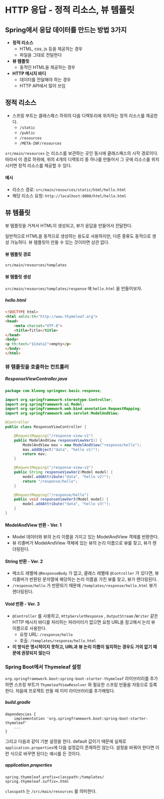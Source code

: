 # HTTP 응답 - 정적 리소스, 뷰 템플릿

## Spring에서 응답 데이터를 만드는 방법 3가지
- **정적 리소스**
	- HTML, css, js 등을 제공하는 경우
	- 파일을 그대로 전달한다
- **뷰 템플릿**
	- 동적인 HTML을 제공하는 경우
- **HTTP 메시지 바디**
	- 데이터를 전달해야 하는 경우
	- HTTP API에서 많이 쓰임


## 정적 리소스
- 스프링 부트는 클래스패스 하위의 다음 디렉토리에 위치하는 정적 리소스를 제공한다.
	- `/static`
	- `/public`
	- `/resources`
	- `/META-INF/resources`

`src/main/resources` 는 리소스를 보관하는 곳인 동시에 클래스패스의 시작 경로이다. 따라서 이 경로 하위에, 위의 4개의 디렉토리 중 하나를 만들어서 그 곳에 리소스를 위치시키면 정적 리소스를 제공할 수 있다.

#### 예시
- 리소스 경로: `src/main/resources/static/html/hello.html`
- 해당 리소스 요청: `http://localhost:8080/html/hello.html`


## 뷰 템플릿
뷰 템플릿을 거쳐서 HTML이 생성되고, 뷰가 응답을 만들어서 전달한다.

일반적으로 HTML을 동적으로 생성하는 용도로 사용하지만, 다른 종류도 동적으로 생성 가능하다. 뷰 템플릿이 만들 수 있는 것이라면 상관 없다.

#### 뷰 템플릿 경로
`src/main/resources/templates`

#### 뷰 템플릿 생성
`src/main/resources/templates/response` 에 `hello.html` 을 만들어보자.

##### hello.html
```HTML
<!DOCTYPE html>
<html xmlns:th="http://www.thymeleaf.org">
<head>
	<meta charset="UTF-8">
	<title>Title</title>
</head>
<body>
<p th:text="${data}">empty</p>
</body>
</html>
```


### 뷰 템플릿을 호출하는 컨트롤러
##### ResponseViewController.java
```Java
package com.kloong.springmvc.basic.response;

import org.springframework.stereotype.Controller;
import org.springframework.ui.Model;
import org.springframework.web.bind.annotation.RequestMapping;
import org.springframework.web.servlet.ModelAndView;

@Controller
public class ResponseViewController {

    @RequestMapping("/response-view-v1")
    public ModelAndView responseViewVer1() {
        ModelAndView mav = new ModelAndView("response/hello");
        mav.addObject("data", "hello v1!");
        return mav;
    }

    @RequestMapping("/response-view-v2")
    public String responseViewVer2(Model model) {
        model.addAttribute("data", "hello v2!");
        return "/response/hello";
    }

    @RequestMapping("/response/hello")
    public void responseViewVer3(Model model) {
        model.addAttribute("data", "hello v3!");
    }
}
```

#### ModelAndView 반환 - Ver. 1
- Model 데이터와 뷰의 논리 이름을 가지고 있는 ModelAndView 객체를 반환한다.
- 뷰 리졸버가 ModelAndView 객체에 있는 뷰의 논리 이름으로 뷰를 찾고, 뷰가 렌더링된다.

#### String 반환 - Ver. 2
- 메소드 레벨에 `@ResponseBody` 가 없고, 클래스 레벨에 `@Controller` 가 있다면, 뷰 리졸버가 반환된 문자열에 해당하는 논리 이름을 가진 뷰를 찾고, 뷰가 렌더링된다.
- `/response/hello` 가 반환되기 때문에 `/templates/response/hello.html` 뷰가 렌더링된다.

#### Void 반환 - Ver. 3
- `@Controller` 를 사용하고, `HttpServletResponse` , `OutputStream` /`Writer` 같은 HTTP 메시지 바디를 처리하는 파라미터가 없으면 요청 URL을 참고해서 논리 뷰 이름으로 사용한다.
	- 요청 URL: `/response/hello`
	- 호출: `/templates/response/hello.html`
- **이 방식은 명시적이지 못하고, URL과 뷰 논리 이름이 일치하는 경우도 거의 없기 때문에 권장되지 않는다**

### Spring Boot에서 Thymeleaf 설정
`org.springframework.boot:spring-boot-starter-thymeleaf` 라이브러리를 추가하면 스프링 부트가 `ThymeleafViewResolver` 와 필요한 스프링 빈들을 자동으로 등록한다. 처음에 프로젝트 만들 때 이미 라이브러리를 추가해뒀다.

##### build.gradle
```
dependencies {
	implementation 'org.springframework.boot:spring-boot-starter-thymeleaf'
	...
}
```

그리고 다음과 같이 기본 설정을 한다. default 값이기 때문에 실제로 `application.properties`에 다음 설정값이 존재하진 않는다. 설정을 바꿔야 한다면 이런 식으로 바꾸면 된다는 예시를 든 것이다.

##### application.properties
```
spring.thymeleaf.prefix=classpath:/templates/
spring.thymeleaf.suffix=.html
```

`classpath` 는 `/src/main/resources` 를 의미한다.